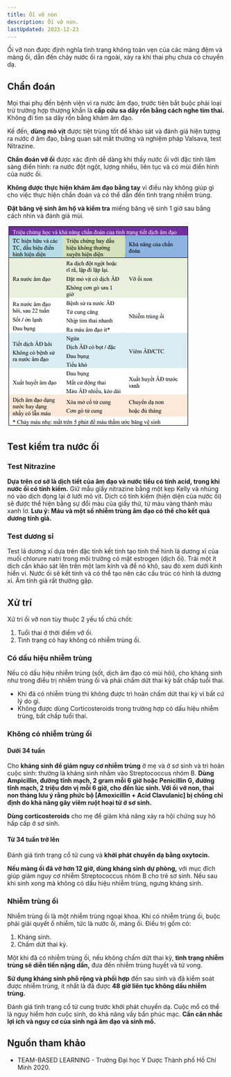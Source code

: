 ```yaml
---
title: Ối vỡ non
description: Ối vỡ non.
lastUpdated: 2023-12-23
---
```


Ối vỡ non được định nghĩa tình trạng không toàn vẹn của các màng đệm và màng ối, dẫn đến chảy nước ối ra ngoài, xảy ra khi thai phụ chưa có chuyển dạ.

## Chẩn đoán

Mọi thai phụ đến bệnh viện vì ra nước âm đạo, trước tiên bắt buộc phải loại trừ trường hợp thượng khẩn là **cấp cứu sa dây rốn bằng cách nghe tim thai.** Không đi tìm sa dây rốn bằng khám âm đạo.

Kế đến, **dùng mỏ vịt** được tiệt trùng tốt để khảo sát và đánh giá hiện tượng ra nước ở âm đạo, bằng quan sát mắt thường và nghiệm pháp Valsava, test Nitrazine.

**Chẩn đoán vỡ ối** được xác định dễ dàng khi thấy nước ối với đặc tính lâm sàng điển hình: ra nước đột ngột, lượng nhiều, liên tục và có mùi điển hình của nước ối.

**Không được thực hiện khám âm đạo bằng tay** vì điều này không giúp gì cho việc thực hiện chẩn đoán và có thể dẫn đến tình trạng nhiễm trùng.

**Đặt băng vệ sinh âm hộ và kiểm tra** miếng băng vệ sinh 1 giờ sau bằng cách nhìn và đánh giá mùi.

![Ối vỡ non](../../../assets/benh-hoc-san-khoa/oi-vo-non/oi-vo-non.png)

## Test kiểm tra nước ối

### Test Nitrazine

**Dựa trên cơ sở là dịch tiết của âm đạo và nước tiểu có tính acid, trong khi nước ối có tính kiềm.** Giữ mẫu giấy nitrazine bằng một kẹp Kelly và nhúng nó vào dịch đọng lại ở lưỡi mỏ vịt. Dịch có tính kiềm (hiện
diện của nước ối) sẽ được thể hiện bằng sự đổi màu của giấy thử, từ màu vàng thành màu xanh lơ. **Lưu ý: Máu và một số nhiễm trùng âm đạo có thể cho kết quả dương tính giả.**

### Test dương sỉ

Test lá dương xỉ dựa trên đặc tính kết tinh tạo tinh thể hình lá dương xỉ của muối chlorure natri trong môi
trường có mặt estrogen (dịch ối). Trải một ít dịch cần khảo sát lên trên một lam kính và để nó khô, sau đó
xem dưới kinh hiển vi. Nước ối sẽ kết tinh và có thể tạo nên các cấu trúc có hình lá dương xỉ. Âm tính giả
rất thường gặp.

## Xử trí

Xử trí ối vỡ non tùy thuộc 2 yếu tố chủ chốt:

1. Tuổi thai ở thời điểm vỡ ối.
2. Tình trạng có hay không có nhiễm trùng ối.

### Có dấu hiệu nhiễm trùng

Nếu có dấu hiệu nhiễm trùng (sốt, dịch âm đạo có mùi hôi), cho kháng sinh như trong điều trị nhiễm trùng ối và phải chấm dứt thai kỳ bất chấp tuổi thai.

- Khi đã có nhiễm trùng thì không được trì hoãn chấm dứt thai kỳ vì bất cứ lý do gì.
- Không được dùng Corticosteroids trong trường hợp có dấu hiệu nhiễm trùng, bất chấp tuổi thai.

### Không có nhiễm trùng ối

#### Dưới 34 tuần

Cho **kháng sinh để giảm nguy cơ nhiễm trùng** ở mẹ và ở sơ sinh và trì hoãn cuộc sinh: thường là kháng sinh
nhắm vào Streptococcus nhóm B. **Dùng Ampicillin, đường tĩnh mạch, 2 gram mỗi 6 giờ hoặc Penicillin G, đường tĩnh mạch, 2 triệu đơn vị mỗi 6 giờ, cho đến lúc sinh. Với ối vỡ non, thai non tháng lưu ý rằng phức bộ [Amoxicillin + Acid Clavulanic] bị chống chỉ định do khả năng gây viêm ruột hoại tử ở sơ sinh.**

**Dùng corticosteroids** cho mẹ để giảm khả năng xảy ra hội chứng suy hô hấp cấp ở sơ sinh.

#### Từ 34 tuần trở lên

Đánh giá tình trạng cổ tử cung và **khởi phát chuyển dạ bằng oxytocin.**

**Nếu màng ối đã vỡ hơn 12 giờ, dùng kháng sinh dự phòng,** với mục đích giúp giảm nguy cơ nhiễm Streptococcus nhóm B cho trẻ sơ sinh. Nếu sau khi sinh xong mà không có dấu hiệu nhiễm trùng, ngưng kháng sinh.

### Nhiễm trùng ối

Nhiễm trùng ối là một nhiễm trùng ngoại khoa. Khi có nhiễm trùng ối, buộc phải giải quyết ổ nhiễm, tức là nước ối, màng ối. Điều trị gồm có:

1. Kháng sinh.
2. Chấm dứt thai kỳ.

Một khi đã có nhiễm trùng ối, nếu không chấm dứt thai kỳ, **tình trạng nhiễm trùng sẽ diễn tiến nặng dần,**
đưa đến nhiễm trùng huyết và tử vong.

**Sử dụng kháng sinh phổ rộng và phối hợp** đến sau sinh và đã kiểm soát được nhiễm trùng, ít nhất là đã được **48 giờ liên tục không dấu nhiễm trùng.**

Đánh giá tình trạng cổ tử cung trước khởi phát chuyển dạ. Cuộc mổ có thể là nguy hiểm hơn cuộc sinh, do
khả năng vấy bẩn phúc mạc. **Cần cân nhắc lợi ích và nguy cơ của sinh ngả âm đạo và sinh mổ.**

## Nguồn tham khảo

- TEAM-BASED LEARNING - Trường Đại học Y Dược Thành phố Hồ Chí Minh 2020.
